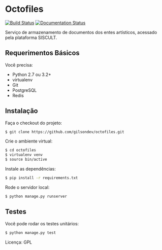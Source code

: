 # Octofiles

[![Build Status](https://travis-ci.org/hackultura/octofiles.png?branch=master)](https://travis-ci.org/hackultura/octofiles)
[![Documentation Status](https://readthedocs.org/projects/octofiles/badge/?version=latest)](http://octofiles.readthedocs.org/en/latest/?badge=latest)

Serviço de armazenamento de documentos dos entes artísticos, acessado pela plataforma SISCULT.

## Requerimentos Básicos

Você precisa:

 - Python 2.7 ou 3.2+
 - virtualenv
 - Git
 - PostgreSQL
 - Redis

## Instalação

Faça o checkout do projeto:

```bash
$ git clone https://github.com/gilsondev/octofiles.git
```

Crie o ambiente virtual:

```bash
$ cd octofiles
$ virtualenv venv
$ source bin/active
```

Instale as dependências:

```bash
$ pip install -r requirements.txt
```

Rode o servidor local:

```bash
$ python manage.py runserver
```

## Testes

Você pode rodar os testes unitários:

```bash
$ python manage.py test
```

Licença: GPL
